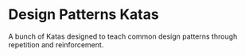 # Design Patterns Katas

A bunch of Katas designed to teach common design patterns through repetition and reinforcement.